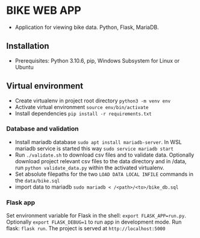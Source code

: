 # BIKE WEB APP
- Application for viewing bike data. Python, Flask, MariaDB.
## Installation
* Prerequisites: Python 3.10.6, pip, Windows Subsystem for Linux or Ubuntu
## Virtual environment
* Create virtualenv in project root directory `python3 -m venv env`
* Activate virtual environment `source env/bin/activate`
* Install dependencies `pip install -r requirements.txt`
### Database and validation
* Install mariadb database `sudo apt install mariadb-server`. In WSL mariadb service is started this way `sudo service mariadb start`
* Run `./validate.sh` to download csv files and to validate data. Optionally download project relevant csv files to the data directory and in /data, run `python validate_data.py` within the activated virtualenv.
* Set absolute filepaths for the two `LOAD DATA LOCAL INFILE` commands in the `data/bike.sql`
* import data to mariadb `sudo mariadb < /<path>/<to>/bike_db.sql`
### Flask app 
Set environment variable for Flask in the shell: `export FLASK_APP=run.py`. Optionally `export FLASK_DEBUG=1` to run app in development mode.
Run flask: `flask run`. The project is served at `http://localhost:5000`
